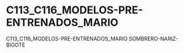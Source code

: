 # C113_C116_MODELOS-PRE-ENTRENADOS_MARIO
C113_C116_MODELOS-PRE-ENTRENADOS_MARIO SOMBRERO-NARIZ-BIGOTE
